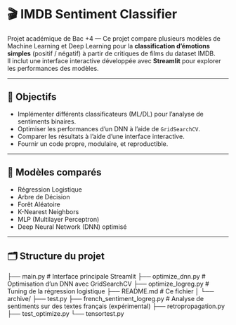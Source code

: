 # 🎬 IMDB Sentiment Classifier

Projet académique de Bac +4 — Ce projet compare plusieurs modèles de Machine Learning et Deep Learning pour la **classification d’émotions simples** (positif / négatif) à partir de critiques de films du dataset IMDB.  
Il inclut une interface interactive développée avec **Streamlit** pour explorer les performances des modèles.

---

## 📌 Objectifs

- Implémenter différents classificateurs (ML/DL) pour l’analyse de sentiments binaires.
- Optimiser les performances d’un DNN à l’aide de `GridSearchCV`.
- Comparer les résultats à l’aide d’une interface interactive.
- Fournir un code propre, modulaire, et reproductible.

---

## 🧠 Modèles comparés

- Régression Logistique
- Arbre de Décision
- Forêt Aléatoire
- K-Nearest Neighbors
- MLP (Multilayer Perceptron)
- Deep Neural Network (DNN) optimisé

---

## 🗂️ Structure du projet
├── main.py # Interface principale Streamlit
├── optimize_dnn.py # Optimisation d’un DNN avec GridSearchCV
├── optimize_logreg.py # Tuning de la régression logistique
├── README.md # Ce fichier
│
└── archive/
├── test.py
├── french_sentiment_logreg.py # Analyse de sentiments sur des textes français (expérimental)
├── retropropagation.py
├── test_optimize.py
└── tensortest.py
